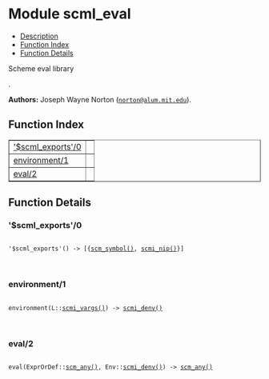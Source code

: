 

# Module scml_eval #
* [Description](#description)
* [Function Index](#index)
* [Function Details](#functions)

<p>Scheme eval library</p>.

__Authors:__ Joseph Wayne Norton ([`norton@alum.mit.edu`](mailto:norton@alum.mit.edu)).

<a name="index"></a>

## Function Index ##


<table width="100%" border="1" cellspacing="0" cellpadding="2" summary="function index"><tr><td valign="top"><a href="#%24scml_exports-0">'$scml_exports'/0</a></td><td></td></tr><tr><td valign="top"><a href="#environment-1">environment/1</a></td><td></td></tr><tr><td valign="top"><a href="#eval-2">eval/2</a></td><td></td></tr></table>


<a name="functions"></a>

## Function Details ##

<a name="%24scml_exports-0"></a>

### '$scml_exports'/0 ###

<pre><code>
'$scml_exports'() -&gt; [{<a href="#type-scm_symbol">scm_symbol()</a>, <a href="#type-scmi_nip">scmi_nip()</a>}]
</code></pre>
<br />

<a name="environment-1"></a>

### environment/1 ###

<pre><code>
environment(L::<a href="#type-scmi_vargs">scmi_vargs()</a>) -&gt; <a href="#type-scmi_denv">scmi_denv()</a>
</code></pre>
<br />

<a name="eval-2"></a>

### eval/2 ###

<pre><code>
eval(ExprOrDef::<a href="#type-scm_any">scm_any()</a>, Env::<a href="#type-scmi_denv">scmi_denv()</a>) -&gt; <a href="#type-scm_any">scm_any()</a>
</code></pre>
<br />

